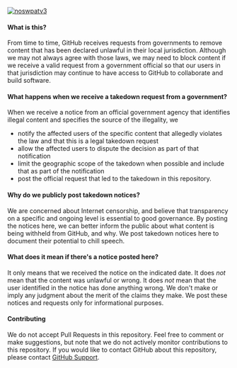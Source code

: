 [![noswpatv3](http://zoobab.wdfiles.com/local--files/start/noupcv3.jpg)](https://ffii.org/donate-now-to-save-europe-from-software-patents-says-ffii/)
#### What is this?
From time to time, GitHub receives requests from governments to remove content that has been declared unlawful in their local jurisdiction. Although we may not always agree with those laws, we may need to block content if we receive a valid request from a government official so that our users in that jurisdiction may continue to have access to GitHub to collaborate and build software. 

#### What happens when we receive a takedown request from a government?
When we receive a notice from an official government agency that identifies illegal content and specifies the source of the illegality, we
- notify the affected users of the specific content that allegedly violates the law and that this is a legal takedown request
- allow the affected users to dispute the decision as part of that notification
- limit the geographic scope of the takedown when possible and include that as part of the notification
- post the official request that led to the takedown in this repository. 

#### Why do we publicly post takedown notices?
We are concerned about Internet censorship, and believe that transparency on a specific and ongoing level is essential to good governance. By posting the notices here, we can better inform the public about what content is being withheld from GitHub, and why. We post takedown notices here to document their potential to chill speech.

#### What does it mean if there's a notice posted here?
It only means that we received the notice on the indicated date.  It does *not* mean that the content was unlawful or wrong. It does *not* mean that the user identified in the notice has done anything wrong. We don't make or imply any judgment about the merit of the claims they make. We post these notices and requests only for informational purposes.

#### Contributing
We do not accept Pull Requests in this repository. Feel free to comment or make suggestions, but note that we do not actively monitor contributions to this repository. If you would like to contact GitHub about this repository, please contact [GitHub Support](https://github.com/contact/).
